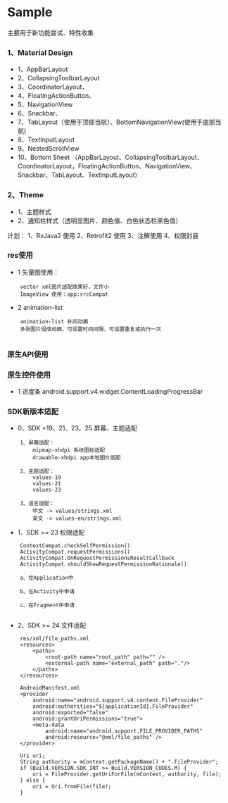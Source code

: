 # Sample
主要用于新功能尝试、特性收集
### 1、Material Design
* 1、AppBarLayout
* 2、CollapsingToolbarLayout
* 3、CoordinatorLayout，
* 4、FloatingActionButton、
* 5、NavigationView
* 6、Snackbar、
* 7、TabLayout（使用于顶部当航）、BottomNavigationView(使用于底部当航)
* 8、TextInputLayout
* 9、NestedScrollView
* 10、Bottom Sheet
（AppBarLayout、CollapsingToolbarLayout、CoordinatorLayout，FloatingActionButton、NavigationView、Snackbar、TabLayout、TextInputLayout）

### 2、Theme
* 1、主题样式
* 2、通知栏样式（透明显图片、颜色值、白色状态栏黑色值）

计划：
1、RxJava2 使用
2、Retrofit2 使用
3、注解使用
4、权限封装

### res使用
* 1 矢量图使用：
```
    vector xml图片适配效果好，文件小
    ImageView 使用：app:srcCompat

```

* 2 animation-list
```
    animation-list 补间动画
    多张图片组成动画，可设置时间间隔，可设置重复或执行一次
    
```


### 原生API使用


### 原生控件使用
* 1 进度条 android.support.v4.widget.ContentLoadingProgressBar

### SDK新版本适配
- 0、SDK =19、21、23、25 屏幕、主题适配
```
    1、屏幕适配：
        mipmap-xhdpi 系统图标适配
        drawable-xhdpi app本地图片适配
    
    2、主题适配：
        values-19
        values-21
        values-23
    
    3、语言适配：
        中文 -> values/strings.xml
        英文 -> values-en/strings.xml
```

- 1、SDK >= 23 权限适配
```
    ContextCompat.checkSelfPermission() 
    ActivityCompat.requestPermissions() 
    ActivityCompat.OnRequestPermissionsResultCallback 
    ActivityCompat.shouldShowRequestPermissionRationale()

    a、在Application中
    
    b、在Activity中申请
    
    c、在Fragment中申请
    
```

- 2、SDK >= 24 文件适配
```
    res/xml/file_paths.xml
    <resources>
        <paths>
            <root-path name="root_path" path="" />
            <external-path name="external_path" path="."/>
        </paths>
    </resources>
    
    AndroidManifest.xml
    <provider
        android:name="android.support.v4.content.FileProvider"
        android:authorities="${applicationId}.FileProvider"
        android:exported="false"
        android:grantUriPermissions="true">
        <meta-data
            android:name="android.support.FILE_PROVIDER_PATHS"
            android:resource="@xml/file_paths" />
    </provider>

    Uri uri;
    String authority = mContext.getPackageName() + ".FileProvider";
    if (Build.VERSION.SDK_INT >= Build.VERSION_CODES.M) {
        uri = FileProvider.getUriForFile(mContext, authority, file);
    } else {
        uri = Uri.fromFile(file);
    }
```